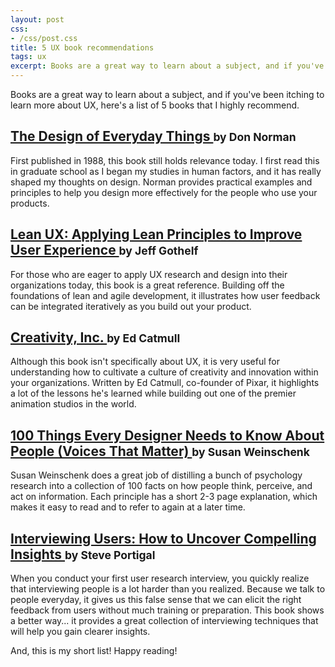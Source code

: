 ```yaml
---
layout: post
css:
- /css/post.css
title: 5 UX book recommendations
tags: ux
excerpt: Books are a great way to learn about a subject, and if you've been itching to learn more about UX, here's a list of 5 books that I highly recommend.
---
```


Books are a great way to learn about a subject, and if you've been itching to learn more about UX, here's a list of 5 books that I highly recommend.

<div class="panel panel-default extra-margin-20">
  <div class="panel-heading">
    <h2 class="panel-title">
      <a href="https://www.amazon.com/Design-Everyday-Things-Revised-Expanded/dp/0465050654">
        The Design of Everyday Things
      </a>
      <small>by Don Norman</small>
    </h2>
  </div>
  <div class="panel-body">
    First published in 1988, this book still holds relevance today. I first read this in graduate school as I began my studies in human factors, and it has really shaped my thoughts on design. Norman provides practical examples and principles to help you design more effectively for the people who use your products.
  </div>
</div>

<div class="panel panel-default extra-margin-20">
  <div class="panel-heading">
    <h2 class="panel-title">
      <a href="https://www.amazon.com/Lean-UX-Applying-Principles-Experience/dp/1449311652">
        Lean UX: Applying Lean Principles to Improve User Experience
      </a>
      <small>by Jeff Gothelf</small>
    </h2>
  </div>
  <div class="panel-body">
    For those who are eager to apply UX research and design into their organizations today, this book is a great reference. Building off the foundations of lean and agile development, it illustrates how user feedback can be integrated iteratively as you build out your product.
  </div>
</div>

<div class="panel panel-default extra-margin-20">
  <div class="panel-heading">
    <h2 class="panel-title">
      <a href="https://www.amazon.com/Creativity-Inc-Overcoming-Unseen-Inspiration/dp/0812993012">
        Creativity, Inc.
      </a>
      <small>by Ed Catmull</small>
    </h2>
  </div>
  <div class="panel-body">
    Although this book isn't specifically about UX, it is very useful for understanding how to cultivate a culture of creativity and innovation within your organizations. Written by Ed Catmull, co-founder of Pixar, it highlights a lot of the lessons he's learned while building out one of the premier animation studios in the world.
  </div>
</div>

<div class="panel panel-default extra-margin-20">
  <div class="panel-heading">
    <h2 class="panel-title">
      <a href="https://www.amazon.com/Things-Designer-People-Voices-Matter/dp/0321767535">
        100 Things Every Designer Needs to Know About People (Voices That Matter)
      </a>
      <small>by Susan Weinschenk</small>
    </h2>
  </div>
  <div class="panel-body">
    Susan Weinschenk does a great job of distilling a bunch of psychology research into a collection of 100 facts on how people think, perceive, and act on information. Each principle has a short 2-3 page explanation, which makes it easy to read and to refer to again at a later time.
  </div>
</div>

<div class="panel panel-default extra-margin-20">
  <div class="panel-heading">
    <h2 class="panel-title">
      <a href="https://www.amazon.com/Interviewing-Users-Uncover-Compelling-Insights/dp/193382011X">
        Interviewing Users: How to Uncover Compelling Insights
      </a>
      <small>by Steve Portigal</small>
    </h2>
  </div>
  <div class="panel-body">
    When you conduct your first user research interview, you quickly realize that interviewing people is a lot harder than you realized. Because we talk to people everyday, it gives us this false sense that we can elicit the right feedback from users without much training or preparation. This book shows a better way... it provides a great collection of interviewing techniques that will help you gain clearer insights.
  </div>
</div>

And, this is my short list! Happy reading!
